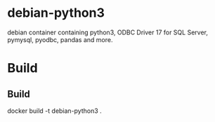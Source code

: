# debian-python3

debian container containing python3, ODBC Driver 17 for SQL Server, pymysql, pyodbc, pandas and more. 


# Build
## Build
docker build -t debian-python3 .
